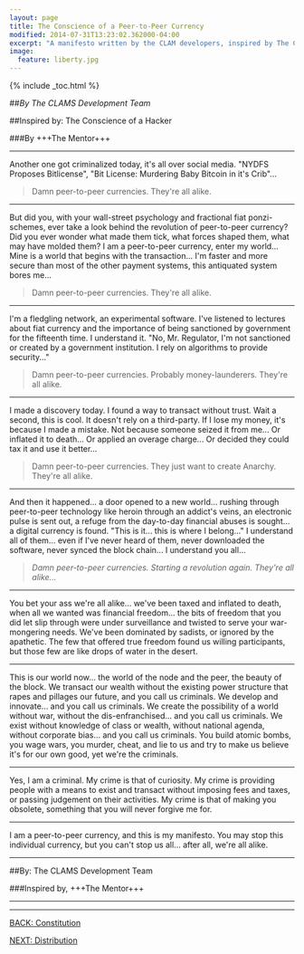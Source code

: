 ```yaml
---
layout: page
title: The Conscience of a Peer-to-Peer Currency
modified: 2014-07-31T13:23:02.362000-04:00
excerpt: "A manifesto written by the CLAM developers, inspired by The Conscience of a Hacker by +++The Mentor+++."
image:
  feature: liberty.jpg
---
```


{% include _toc.html %}

##*By The CLAMS Development Team*

<i class="fa fa-bomb fa-3x"></i>

##Inspired by: The Conscience of a Hacker

###By +++The Mentor+++

---

Another one got criminalized today, it's all over social media.  "NYDFS Proposes Bitlicense", "Bit License: Murdering Baby Bitcoin in it's Crib"...

> Damn peer-to-peer currencies.  They're all alike.

---

But did you, with your wall-street psychology and fractional fiat ponzi-schemes, ever take a look behind the revolution of peer-to-peer currency?  Did you ever wonder what made them tick, what forces shaped them, what may have molded them?
I am a peer-to-peer currency, enter my world...
Mine is a world that begins with the transaction... I'm faster and more secure than most of the other payment systems, this antiquated system bores me...

> Damn peer-to-peer currencies.  They're all alike.

---

I'm a fledgling network, an experimental software. I've listened to lectures about fiat currency and the importance of being sanctioned by government for the fifteenth time. I understand it. "No, Mr. Regulator, I'm not sanctioned or created by a government institution.  I rely on algorithms to provide security..."

> Damn peer-to-peer currencies. Probably money-launderers.  They're all alike.

---

I made a discovery today.  I found a way to transact without trust.  Wait a second, this is cool.  It doesn't rely on a third-party.  If I lose my money, it's because I made a mistake.  Not because someone seized it from me...
Or inflated it to death...
Or applied an overage charge...
Or decided they could tax it and use it better...

> Damn peer-to-peer currencies.  They just want to create Anarchy.  They're all alike.

---

And then it happened... a door opened to a new world... rushing through peer-to-peer technology like heroin through an addict's veins, an electronic pulse is sent out, a refuge from the day-to-day financial abuses is sought... a digital currency is found.
"This is it... this is where I belong..."
I understand all of them... even if I've never heard of them, never downloaded the software, never synced the block chain... I understand you all...
<blockquote><em>Damn peer-to-peer currencies.  Starting a revolution again.  They're all alike...</em></blockquote>

---

You bet your ass we're all alike... we've been taxed and inflated to death, when all we wanted was financial freedom... the bits of freedom that you did let slip through were under surveillance and twisted to serve your war-mongering needs.  We've been dominated by sadists, or ignored by the apathetic.  The few that offered true freedom found us willing participants, but those few are like drops of water in the desert.

---

This is our world now... the world of the node and the peer, the beauty of the block.  We transact our wealth without the existing power structure that rapes and pillages our future, and you call us criminals.  We develop and innovate... and you call us criminals.  We create the possibility of a world without war, without the dis-enfranchised... and you call us criminals.  We exist without knowledge of class or wealth, without national agenda, without corporate bias... and you call us criminals.  You build atomic bombs, you wage wars, you murder, cheat, and lie to us and try to make us believe it's for our own good, yet we're the criminals.

---

Yes, I am a criminal.  My crime is that of curiosity.  My crime is providing people with a means to exist and transact without imposing fees and taxes, or passing judgement on their activities.  My crime is that of making you obsolete, something that you will never forgive me for.

---

I am a peer-to-peer currency, and this is my manifesto.  You may stop this individual currency, but you can't stop us all... after all, we're all alike.

---

##By: The CLAMS Development Team

###Inspired by, +++The Mentor+++

---

<i class="fa fa-bolt fa-5x"></i>

---

<div><a markdown="0" href="{{ site.url }}/learn/constitution" class="btn">BACK: Constitution</a>

<a markdown="0" href="{{ site.url }}/learn/distribution" class="btn">NEXT: Distribution</a></div>